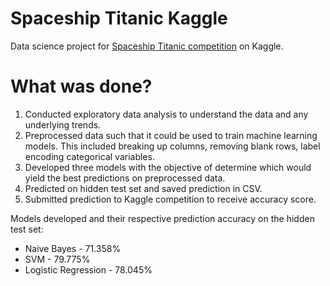 # Spaceship Titanic Kaggle

Data science project for [Spaceship Titanic competition](https://www.kaggle.com/competitions/spaceship-titanic) on Kaggle. 

# What was done?

1. Conducted exploratory data analysis to understand the data and any underlying trends. 
2. Preprocessed data such that it could be used to train machine learning models. This included breaking up columns, removing blank rows, label encoding categorical variables. 
3. Developed three models with the objective of determine which would yield the best predictions on preprocessed data.
4. Predicted on hidden test set and saved prediction in CSV.
5. Submitted prediction to Kaggle competition to receive accuracy score.

  Models developed and their respective prediction accuracy on the hidden test set:
  * Naive Bayes - 71.358%
  * SVM - 79.775%
  * Logistic Regression - 78.045%


